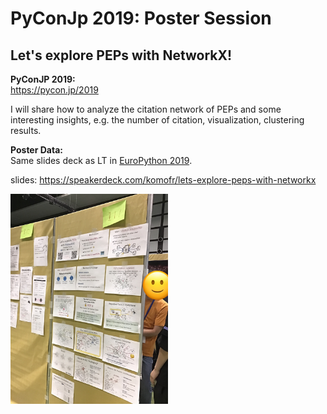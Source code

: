 # PyConJp 2019: Poster Session
## Let's explore PEPs with NetworkX!

**PyConJP 2019:**   
https://pycon.jp/2019   

I will share how to analyze the citation network of PEPs and some interesting insights, e.g. the number of citation, visualization, clustering results.

**Poster Data:**   
Same slides deck as LT in [EuroPython 2019](https://ep2019.europython.eu/).   

slides: https://speakerdeck.com/komofr/lets-explore-peps-with-networkx

<img src = "https://github.com/komo-fr/my_talk/blob/master/docs/20190916_pyconjp2019_poster/pyconjp2019_poster.JPG?raw=true" width="50%" alt="PyConJP2019 poster session">
